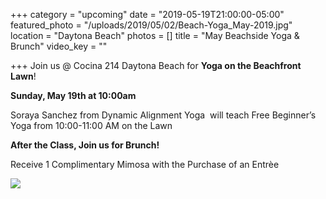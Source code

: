 +++
category = "upcoming"
date = "2019-05-19T21:00:00-05:00"
featured_photo = "/uploads/2019/05/02/Beach-Yoga_May-2019.jpg"
location = "Daytona Beach"
photos = []
title = "May Beachside Yoga & Brunch"
video_key = ""

+++
Join us @ Cocina 214 Daytona Beach for **Yoga on the Beachfront Lawn**!

**Sunday, May 19th at 10:00am**

Soraya Sanchez from Dynamic Alignment Yoga  will teach Free Beginner’s Yoga from 10:00-11:00 AM on the Lawn

**After the Class, Join us for Brunch!**

Receive 1 Complimentary Mimosa with the Purchase of an Entrèe

![](/uploads/2019/05/02/Beach-Yoga_May-2019.jpg)